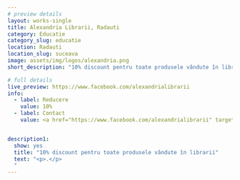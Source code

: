 ```yaml
---
# preview details
layout: works-single
title: Alexandria Librarii, Radauti
category: Educatie
category_slug: educatie
location: Radauti
location_slug: suceava
image: assets/img/logos/alexandria.png
short_description: "10% discount pentru toate produsele vândute în librarii"

# full details
live_preview: https://www.facebook.com/alexandrialibrarii
info:
  - label: Reducere
    value: 10% 
  - label: Contact
    value: <a href="https://www.facebook.com/alexandrialibrarii" target="_blank">Website</a>


description1:
  show: yes
  title: "10% discount pentru toate produsele vândute în librarii"
  text: "<p>.</p>
  "
---
```

